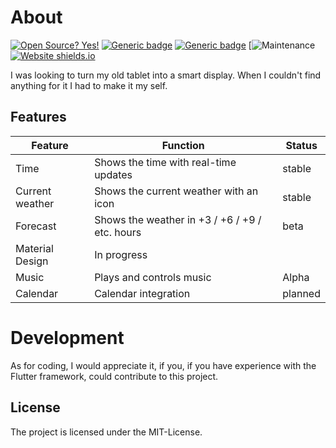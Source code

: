 # About
[![Open Source? Yes!](https://badgen.net/badge/Open%20Source%20%3F/Yes%21/blue?icon=github)](https://opensource.org/)
[![Generic badge](https://img.shields.io/badge/made%20with-flutter-blue.svg)](https://flutter.dev/)
[![Generic badge](https://img.shields.io/badge/made%20with-codeobviously-blue.svg)](https://kotlin.dev/)
[![Maintenance](https://img.shields.io/badge/Maintained-slowly-orange.svg)
[![Website shields.io](https://img.shields.io/website-up-down-green-red/http/shields.io.svg)](https://inlnx.rf.gd)

I was looking to turn my old tablet into a smart display. When I couldn't find anything for it I had to make it my self. 
## Features
|Feature			|Function			|Status				|
-------------|--------------|------------|
|Time|Shows the time with real-time updates| stable|
|Current weather|Shows the current weather with an icon| stable|
|Forecast|Shows the weather in +3 / +6 / +9 / etc. hours | beta|
|Material Design|In progress| |planned|
|Music|Plays and controls music |Alpha|
|Calendar| Calendar integration| planned|

# Development
As for coding, I would appreciate it, if you, if you have experience with the Flutter framework, could contribute to this project.

## License
The project is licensed under the MIT-License.
